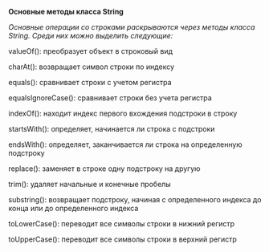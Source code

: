 **Основные методы класса String**

*Основные операции со строками раскрываются через методы класса String. Среди них можно выделить следующие:*

valueOf(): преобразует объект в строковый вид

charAt(): возвращает символ строки по индексу

equals(): сравнивает строки с учетом регистра

equalsIgnoreCase(): сравнивает строки без учета регистра

indexOf(): находит индекс первого вхождения подстроки в строку

startsWith(): определяет, начинается ли строка с подстроки

endsWith(): определяет, заканчивается ли строка на определенную подстроку

replace(): заменяет в строке одну подстроку на другую

trim(): удаляет начальные и конечные пробелы

substring(): возвращает подстроку, начиная с определенного индекса до конца или до определенного индекса

toLowerCase(): переводит все символы строки в нижний регистр

toUpperCase(): переводит все символы строки в верхний регистр